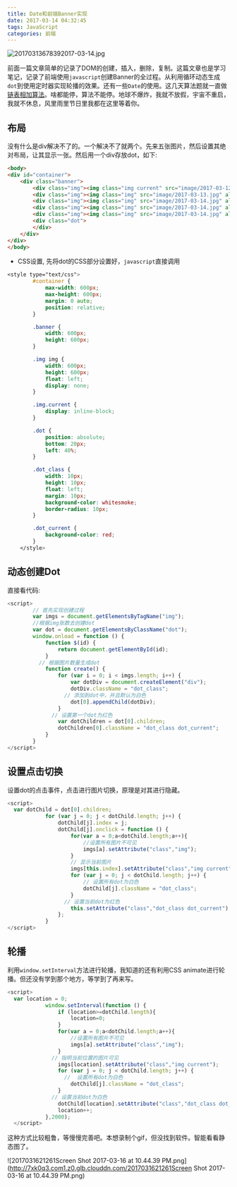 ```yaml
---
title: Date和前端Banner实现
date: 2017-03-14 04:32:45
tags: JavaScript
categories: 前端
---
```


![20170313678392017-03-14.jpg](http://7xk0q3.com1.z0.glb.clouddn.com/20170313678392017-03-14.jpg)

前面一篇文章简单的记录了DOM的创建，插入，删除，复制。这篇文章也是学习笔记，记录了前端使用`javascript`创建Banner的全过程。从利用循环动态生成`dot`到使用定时器实现轮播的效果。还有一些`Date`的使用。这几天算法题就一直做[链表相加算法](http://blog.jiangtao.tech/2017/03/12/%E9%93%BE%E8%A1%A8%E7%9B%B8%E5%8A%A0%E7%AE%97%E6%B3%95/)。啥都能停，算法不能停。地球不爆炸，我就不放假，宇宙不重启，我就不休息，风里雨里节日里我都在这里等着你。

<!--more-->

## 布局

没有什么是div解决不了的。一个解决不了就两个。先来五张图片，然后设置其绝对布局，让其显示一张。然后用一个div存放dot，如下:

```html
<body>
<div id="container">
    <div class="banner">
        <div class="img"><img class="img current" src="image/2017-03-12.jpg" alt=""></div>
        <div class="img"><img class="img" src="image/2017-03-13.jpg" alt=""></div>
        <div class="img"><img class="img" src="image/2017-03-14.jpg" alt=""></div>
        <div class="img"><img class="img" src="image/2017-03-14.jpg" alt=""></div>
        <div class="img"><img class="img" src="image/2017-03-14.jpg" alt=""></div>
        <div class="dot">
        </div>
    </div>
</div>
</body>
```

- CSS设置, 先将dot的CSS部分设置好，`javascript`直接调用


```css
<style type="text/css">
        #container {
            max-width: 600px;
            max-height: 600px;
            margin: 0 auto;
            position: relative;
        }

        .banner {
            width: 600px;
            height: 600px;
        }

        .img img {
            width: 600px;
            height: 600px;
            float: left;
            display: none;
        }

        .img.current {
            display: inline-block;
        }

        .dot {
            position: absolute;
            bottom: 20px;
            left: 40%;
        }

        .dot_class {
            width: 10px;
            height: 10px;
            float: left;
            margin: 10px;
            background-color: whitesmoke;
            border-radius: 10px;
        }

        .dot_current {
            background-color: red;
        }
    </style>
```



## 动态创建Dot

 直接看代码:

```javascript
<script>		
		// 首先实现创建过程
        var imgs = document.getElementsByTagName("img");
        //根据img张数去创建dot
        var dot = document.getElementsByClassName("dot");
        window.onload = function () {
            function $(id) {
                return document.getElementById(id);
            }
          // 根据图片数量生成dot
            function create() {
                for (var i = 0; i < imgs.length; i++) {
                    var dotDiv = document.createElement("div");
                    dotDiv.className = "dot_class";
                  // 添加到dot中，并且默认为白色
                    dot[0].appendChild(dotDiv);
                }
              // 设置第一个dot为红色
                var dotChildren = dot[0].children;
                dotChildren[0].className = "dot_class dot_current";
            }
        }
</script>
```



##  设置点击切换

设置dot的点击事件，点击进行图片切换，原理是对其进行隐藏。

```javascript
<script>
  var dotChild = dot[0].children;
            for (var j = 0; j < dotChild.length; j++) {
                dotChild[j].index = j;
                dotChild[j].onclick = function () {
                    for(var a = 0;a<dotChild.length;a++){
                        //设置所有图片不可见
                        imgs[a].setAttribute("class","img");
                    }
                  	// 显示当前图片
                    imgs[this.index].setAttribute("class","img current");
                    for (var j = 0; j < dotChild.length; j++) {
                      	// 设置所有dot为白色
                        dotChild[j].className = "dot_class";
                    }
                  // 设置当前dot为红色
                    this.setAttribute("class","dot_class dot_current");
                };
            }
</script>
```



## 轮播

利用`window.setInterval`方法进行轮播，我知道的还有利用CSS animate进行轮播。但还没有学到那个地方，等学到了再来写。

```javascript
<script>
  var location = 0;
            window.setInterval(function () {
              	if (location>=dotChild.length){
                    location=0;
                }
                for(var a = 0;a<dotChild.length;a++){
                    //设置所有图片不可见
                    imgs[a].setAttribute("class","img");
                }
              // 指明当前位置的图片可见
                imgs[location].setAttribute("class","img current");
                for (var j = 0; j < dotChild.length; j++) {
                  //  设置所有dot为白色
                    dotChild[j].className = "dot_class";
                }
              // 设置当前dot为白色
                dotChild[location].setAttribute("class","dot_class dot_current");
                location++;
            },2000);
  </script>
```

这种方式比较粗鲁，等慢慢完善吧。本想录制个gif，但没找到软件。智能看看静态图了。

![2017031621261Screen Shot 2017-03-16 at 10.44.39 PM.png](http://7xk0q3.com1.z0.glb.clouddn.com/2017031621261Screen Shot 2017-03-16 at 10.44.39 PM.png)